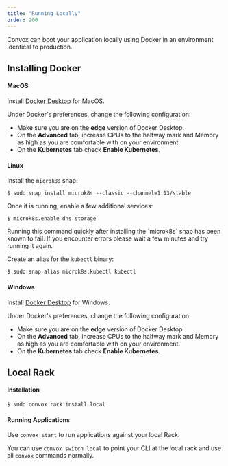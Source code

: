 ```yaml
---
title: "Running Locally"
order: 200
---
```


Convox can boot your application locally using Docker in an environment identical to production.

## Installing Docker

#### MacOS

Install [Docker Desktop](https://www.docker.com/products/docker-desktop) for MacOS.

Under Docker's preferences, change the following configuration:

* Make sure you are on the **edge** version of Docker Desktop.
* On the **Advanced** tab, increase CPUs to the halfway mark and Memory as high as you are comfortable with on your environment.
* On the **Kubernetes** tab check **Enable Kubernetes**.

#### Linux

Install the `microk8s` snap:

```
$ sudo snap install microk8s --classic --channel=1.13/stable
```

Once it is running, enable a few additional services:

```
$ microk8s.enable dns storage
```

<div class="block-callout block-show-callout type-warning" markdown="1">
  Running this command quickly after installing the `microk8s` snap has been known to fail. If you encounter errors please wait a few minutes and try running it again.
</div>

Create an alias for the `kubectl` binary:

```
$ sudo snap alias microk8s.kubectl kubectl
```

#### Windows

Install [Docker Desktop](https://www.docker.com/products/docker-desktop) for Windows.

Under Docker's preferences, change the following configuration:

* Make sure you are on the **edge** version of Docker Desktop.
* On the **Advanced** tab, increase CPUs to the halfway mark and Memory as high as you are comfortable with on your environment.
* On the **Kubernetes** tab check **Enable Kubernetes**.

## Local Rack

#### Installation

    $ sudo convox rack install local

#### Running Applications

Use `convox start` to run applications against your local Rack.

You can use `convox switch local` to point your CLI at the local rack and use all `convox` commands normally.
